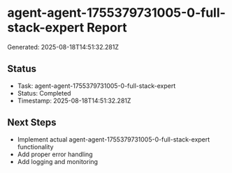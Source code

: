 # agent-agent-1755379731005-0-full-stack-expert Report

Generated: 2025-08-18T14:51:32.281Z

## Status
- Task: agent-agent-1755379731005-0-full-stack-expert
- Status: Completed
- Timestamp: 2025-08-18T14:51:32.281Z

## Next Steps
- Implement actual agent-agent-1755379731005-0-full-stack-expert functionality
- Add proper error handling
- Add logging and monitoring
